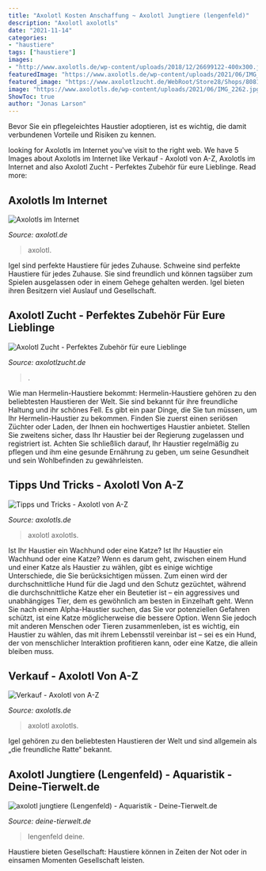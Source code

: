 ```yaml
---
title: "Axolotl Kosten Anschaffung ~ Axolotl Jungtiere (lengenfeld)"
description: "Axolotl axolotls"
date: "2021-11-14"
categories:
- "haustiere"
tags: ["haustiere"]
images:
- "http://www.axolotls.de/wp-content/uploads/2018/12/26699122-400x300.jpg"
featuredImage: "https://www.axolotls.de/wp-content/uploads/2021/06/IMG_2262.jpg"
featured_image: "https://www.axolotlzucht.de/WebRoot/Store28/Shops/80819896/MediaGallery/FB_IMG_1499798742774-1-1.jpg"
image: "https://www.axolotls.de/wp-content/uploads/2021/06/IMG_2262.jpg"
ShowToc: true
author: "Jonas Larson"
---
```



Bevor Sie ein pflegeleichtes Haustier adoptieren, ist es wichtig, die damit verbundenen Vorteile und Risiken zu kennen.

	

		
looking for Axolotls im Internet you've visit to the right web. We have 5 Images about Axolotls im Internet like Verkauf - Axolotl von A-Z, Axolotls im Internet and also Axolotl Zucht - Perfektes Zubehör für eure Lieblinge. Read more:
		
    
## Axolotls Im Internet

<img loading=lazy src="http://axolotl.de/pictures/linkbanner_axolotl_profiforum.gif" onerror="this.onerror=null;this.src='https://tse3.mm.bing.net/th?id=OIP.Ls1xocCyhazD2VUBo5SVaQAAAA&amp;pid=15.1';" alt="Axolotls im Internet">

_Source: axolotl.de_

>axolotl. 

	

Igel sind perfekte Haustiere für jedes Zuhause.
Schweine sind perfekte Haustiere für jedes Zuhause. Sie sind freundlich und können tagsüber zum Spielen ausgelassen oder in einem Gehege gehalten werden. Igel bieten ihren Besitzern viel Auslauf und Gesellschaft.

    
## Axolotl Zucht - Perfektes Zubehör Für Eure Lieblinge

<img loading=lazy src="https://www.axolotlzucht.de/WebRoot/Store28/Shops/80819896/MediaGallery/FB_IMG_1499798742774-1-1.jpg" onerror="this.onerror=null;this.src='https://tse2.mm.bing.net/th?id=OIP.o4O9mWd6_IZIBCqiDiwPpgHaHa&amp;pid=15.1';" alt="Axolotl Zucht - Perfektes Zubehör für eure Lieblinge">

_Source: axolotlzucht.de_

>. 

	

Wie man Hermelin-Haustiere bekommt:
Hermelin-Haustiere gehören zu den beliebtesten Haustieren der Welt. Sie sind bekannt für ihre freundliche Haltung und ihr schönes Fell. Es gibt ein paar Dinge, die Sie tun müssen, um Ihr Hermelin-Haustier zu bekommen. Finden Sie zuerst einen seriösen Züchter oder Laden, der Ihnen ein hochwertiges Haustier anbietet. Stellen Sie zweitens sicher, dass Ihr Haustier bei der Regierung zugelassen und registriert ist. Achten Sie schließlich darauf, Ihr Haustier regelmäßig zu pflegen und ihm eine gesunde Ernährung zu geben, um seine Gesundheit und sein Wohlbefinden zu gewährleisten.

    
## Tipps Und Tricks - Axolotl Von A-Z

<img loading=lazy src="http://www.axolotls.de/wp-content/uploads/2018/12/26699122-400x300.jpg" onerror="this.onerror=null;this.src='https://tse3.mm.bing.net/th?id=OIP.qxWZUwh4vm5CIXb7g7ZDXgAAAA&amp;pid=15.1';" alt="Tipps und Tricks - Axolotl von A-Z">

_Source: axolotls.de_

>axolotl axolotls. 

	

Ist Ihr Haustier ein Wachhund oder eine Katze?
Ist Ihr Haustier ein Wachhund oder eine Katze?
Wenn es darum geht, zwischen einem Hund und einer Katze als Haustier zu wählen, gibt es einige wichtige Unterschiede, die Sie berücksichtigen müssen. Zum einen wird der durchschnittliche Hund für die Jagd und den Schutz gezüchtet, während die durchschnittliche Katze eher ein Beutetier ist – ein aggressives und unabhängiges Tier, dem es gewöhnlich am besten in Einzelhaft geht. Wenn Sie nach einem Alpha-Haustier suchen, das Sie vor potenziellen Gefahren schützt, ist eine Katze möglicherweise die bessere Option. Wenn Sie jedoch mit anderen Menschen oder Tieren zusammenleben, ist es wichtig, ein Haustier zu wählen, das mit ihrem Lebensstil vereinbar ist – sei es ein Hund, der von menschlicher Interaktion profitieren kann, oder eine Katze, die allein bleiben muss.

    
## Verkauf - Axolotl Von A-Z

<img loading=lazy src="https://www.axolotls.de/wp-content/uploads/2021/06/IMG_2262.jpg" onerror="this.onerror=null;this.src='https://tse2.mm.bing.net/th?id=OIP.Bzi132XApqKy5t_J04GEDgHaEK&amp;pid=15.1';" alt="Verkauf - Axolotl von A-Z">

_Source: axolotls.de_

>axolotl axolotls. 

	

Igel gehören zu den beliebtesten Haustieren der Welt und sind allgemein als „die freundliche Ratte“ bekannt.

    
## Axolotl Jungtiere (Lengenfeld) - Aquaristik - Deine-Tierwelt.de

<img loading=lazy src="https://pic9.qimage.de/09/01/42/232420109.jpg" onerror="this.onerror=null;this.src='https://tse1.mm.bing.net/th?id=OIP.BuolEiYIeob2aAQbToxjvAHaDt&amp;pid=15.1';" alt="axolotl jungtiere (Lengenfeld) - Aquaristik - Deine-Tierwelt.de">

_Source: deine-tierwelt.de_

>lengenfeld deine. 

	

Haustiere bieten Gesellschaft: Haustiere können in Zeiten der Not oder in einsamen Momenten Gesellschaft leisten.

